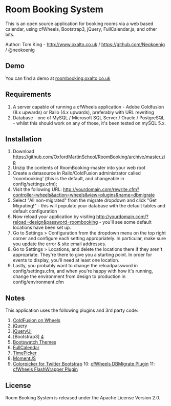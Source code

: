 # Room Booking System

This is an open source application for booking rooms via a web based calendar, using cfWheels, Bootstrap3, jQuery, FullCalendar.js, and other bits.

Author: Tom King - http://www.oxalto.co.uk / https://github.com/Neokoenig / @neokoenig

## Demo

You can find a demo at [roombooking.oxalto.co.uk][12]

## Requirements

 1. A server capable of running a cfWheels application -  Adobe Coldfusion (8.x upwards) or Railo (4.x upwards), preferably with URL rewriting
 2. Database - one of MySQL / Microsoft SQL Server / Oracle / PostgreSQL - whilst this should work on any of those, it's been tested on mySQL 5.x.

## Installation

 1. Download https://github.com/OxfordMartinSchool/RoomBooking/archive/master.zip
 2. Unzip the contents of RoomBooking-master into your web root
 3. Create a datasource in Railo/ColdFusion administrator called 'roombooking' (this is the default, and changeable in config/settings.cfm);
 4. Visit the following URL: http://yourdomain.com/rewrite.cfm?controller=wheels&action=wheels&view=plugins&name=dbmigrate 
 5. Select "All non-migrated" from the migrate dropdown and click "Get Migrating!" - this will populate your database with the default tables and default configuration
 6. Now reload your application by visiting http://yourdomain.com/?reload=design&password=roombooking - you'll see some default locations have been set up.
 7. Go to Settings > Configuration from the dropdown menu on the top right corner and configure each setting appropriately. In particular, make sure you update the error & site email addresses.
 8. Go to Settings > Locations, and delete the locations there if they aren't appropriate. They're there to give you a starting point. In order for events to display, you'll need at least one location.
 9. Lastly, you probably want to change the reloadpassword in config/settings.cfm, and when you're happy with how it's running, change the environment from design to production in config/environment.cfm

## Notes
 
 This application uses the following plugins and 3rd party code:

 1. [ColdFusion on Wheels][1]
 2. [jQuery][2]
 3. [jQueryUI][3]
 4. [Bootstrap3] [4]
 5. [Bootswatch Themes][5]
 6. [FullCalendar][6]
 7. [TimePicker][7]
 8. [MomentJS][8]
 9. [Colorpicker for Twitter Bootstrap][9]
 10: [cfWheels DBMigrate Plugin][10] 
 11: [cfWheels FlashWrapper Plugin][11] 

[1]: http://cfwheels.org/
[2]: http://jquery.com/
[3]: http://jqueryui.com/
[4]: http://getbootstrap.com/
[5]: http://bootswatch.com/
[6]: http://arshaw.com/fullcalendar/
[7]: http://trentrichardson.com/examples/timepicker/
[8]: http://momentjs.com/
[9]: http://mjaalnir.github.io/bootstrap-colorpicker/
[10]: http://cfwheels.org/plugins/listing/28
[11]: https://github.com/gregstallings/cfwheels-flash-wrapper
[12]: http://roombooking.oxalto.co.uk

## License

Room Booking System is released under the Apache License Version 2.0.


 
